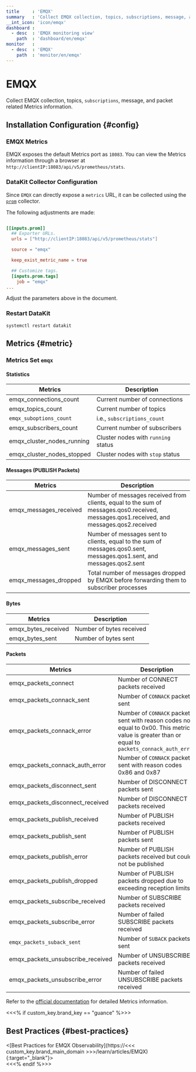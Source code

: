 ```yaml
---
title     : 'EMQX'
summary   : 'Collect EMQX collection, topics, subscriptions, message, and packet related Metrics information'
__int_icon: 'icon/emqx'
dashboard :
  - desc  : 'EMQX monitoring view'
    path  : 'dashboard/en/emqx'
monitor   :
  - desc  : 'EMQX'
    path  : 'monitor/en/emqx'
---
```


<!-- markdownlint-disable MD025 -->
# EMQX
<!-- markdownlint-enable -->

Collect EMQX collection, topics, `subscriptions`, message, and packet related Metrics information.

## Installation Configuration {#config}


### EMQX Metrics

EMQX exposes the default Metrics port as `18083`. You can view the Metrics information through a browser at `http://clientIP:18083/api/v5/prometheus/stats`.

### DataKit Collector Configuration

Since `EMQX` can directly expose a `metrics` URL, it can be collected using the [`prom`](./prom.md) collector.



The following adjustments are made:

```toml

[[inputs.prom]]
  ## Exporter URLs.
  urls = ["http://clientIP:18083/api/v5/prometheus/stats"]

  source = "emqx"

  keep_exist_metric_name = true

  ## Customize tags.
  [inputs.prom.tags]
    job = "emqx"  
...
```

Adjust the parameters above in the document.

### Restart DataKit

```shell
systemctl restart datakit
```

## Metrics {#metric}

### Metrics Set `emqx`

#### Statistics

| Metrics | Description |
| -- | -- |
| emqx_connections_count | Current number of connections |
| emqx_topics_count | Current number of topics |
| `emqx_suboptions_count` | i.e., `subscriptions_count` |
| emqx_subscribers_count | Current number of subscribers |
| emqx_cluster_nodes_running | Cluster nodes with `running` status |
| emqx_cluster_nodes_stopped | Cluster nodes with `stop` status |

#### Messages (PUBLISH Packets)

| Metrics | Description |
| -- | -- |
| emqx_messages_received | Number of messages received from clients, equal to the sum of messages.qos0.received, messages.qos1.received, and messages.qos2.received |
| emqx_messages_sent | Number of messages sent to clients, equal to the sum of messages.qos0.sent, messages.qos1.sent, and messages.qos2.sent |
| emqx_messages_dropped | Total number of messages dropped by EMQX before forwarding them to subscriber processes |

#### Bytes

| Metrics | Description |
| -- | -- |
| emqx_bytes_received | Number of bytes received |
| emqx_bytes_sent | Number of bytes sent |


#### Packets

| Metrics | Description |
| -- | -- |
| emqx_packets_connect | Number of CONNECT packets received |
| emqx_packets_connack_sent | Number of `CONNACK` packets sent |
| emqx_packets_connack_error | Number of `CONNACK` packets sent with reason codes not equal to 0x00. This metric's value is greater than or equal to `packets_connack_auth_error` |
| emqx_packets_connack_auth_error | Number of `CONNACK` packets sent with reason codes 0x86 and 0x87 |
| emqx_packets_disconnect_sent | Number of DISCONNECT packets sent |
| emqx_packets_disconnect_received | Number of DISCONNECT packets received |
| emqx_packets_publish_received | Number of PUBLISH packets received |
| emqx_packets_publish_sent | Number of PUBLISH packets sent |
| emqx_packets_publish_error | Number of PUBLISH packets received but could not be published |
| emqx_packets_publish_dropped | Number of PUBLISH packets dropped due to exceeding reception limits |
| emqx_packets_subscribe_received | Number of SUBSCRIBE packets received |
| emqx_packets_subscribe_error | Number of failed SUBSCRIBE packets received |
| `emqx_packets_suback_sent` | Number of `SUBACK` packets sent |
| emqx_packets_unsubscribe_received | Number of UNSUBSCRIBE packets received |
| emqx_packets_unsubscribe_error | Number of failed UNSUBSCRIBE packets received |


Refer to the [official documentation](https://www.emqx.io/docs/en/v5.1/observability/metrics-and-stats.html#Metrics-Reference) for detailed Metrics information.

<<<% if custom_key.brand_key == "guance" %>>>
## Best Practices {#best-practices}
<div class="grid cards" data-href="https://learning.<<< custom_key.brand_main_domain >>>/uploads/banner_e4008e857e.png" data-title="Best Practices for EMQX Observability" data-desc="By integrating EMQX Metrics data into <<< custom_key.brand_name >>>, users can better understand and control the behavior of the EMQX cluster, thereby improving system reliability and efficiency."  markdown>
<[Best Practices for EMQX Observability](https://<<< custom_key.brand_main_domain >>>/learn/articles/EMQX){:target="_blank"}>
</div>
<<<% endif %>>>